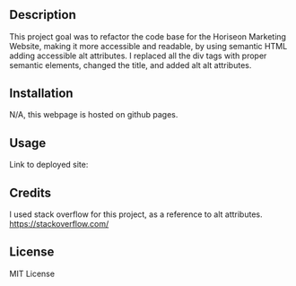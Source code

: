 # <Horiseon-Webpage >

## Description

This project goal was to refactor the code base for the Horiseon Marketing Website, making it more accessible and readable, by using semantic HTML adding accessible alt attributes. I replaced all the div tags with proper semantic elements, changed the title, and added alt alt attributes.

## Installation

N/A, this webpage is hosted on github pages.

## Usage

Link to deployed site:


## Credits

I used stack overflow for this project, as a reference to alt attributes. 
https://stackoverflow.com/

## License

MIT License